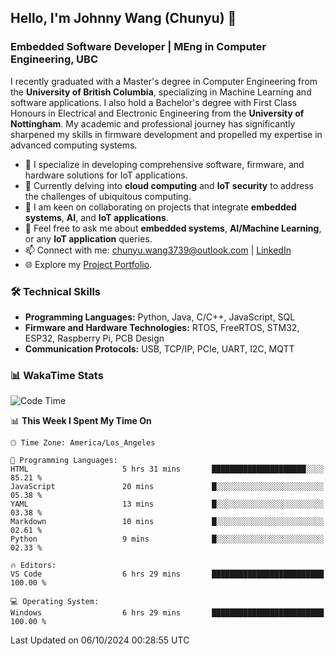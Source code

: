 ## Hello, I'm Johnny Wang (Chunyu) 👋

### Embedded Software Developer | MEng in Computer Engineering, UBC

I recently graduated with a Master's degree in Computer Engineering from the **University of British Columbia**, specializing in Machine Learning and software applications. I also hold a Bachelor's degree with First Class Honours in Electrical and Electronic Engineering from the **University of Nottingham**. My academic and professional journey has significantly sharpened my skills in firmware development and propelled my expertise in advanced computing systems.

- 🔭 I specialize in developing comprehensive software, firmware, and hardware solutions for IoT applications.
- 🌱 Currently delving into **cloud computing** and **IoT security** to address the challenges of ubiquitous computing.
- 🤝 I am keen on collaborating on projects that integrate **embedded systems**, **AI**, and **IoT applications**.
- 💬 Feel free to ask me about **embedded systems**, **AI/Machine Learning**, or any **IoT application** queries.
- 📫 Connect with me: [chunyu.wang3739@outlook.com](mailto:chunyu.wang3739@outlook.com) | [LinkedIn](https://www.linkedin.com/in/shycw1/)
- 🌐 Explore my [Project Portfolio](https://johnnywang3739.github.io).

### 🛠️ Technical Skills
- **Programming Languages:** Python, Java, C/C++, JavaScript, SQL
- **Firmware and Hardware Technologies:** RTOS, FreeRTOS, STM32, ESP32, Raspberry Pi, PCB Design
- **Communication Protocols:** USB, TCP/IP, PCIe, UART, I2C, MQTT

### 📊 WakaTime Stats
<!--START_SECTION:waka-->
![Code Time](http://img.shields.io/badge/Code%20Time-6%20hrs%2029%20mins-blue)

📊 **This Week I Spent My Time On** 

```text
🕑︎ Time Zone: America/Los_Angeles

💬 Programming Languages: 
HTML                     5 hrs 31 mins       █████████████████████░░░░   85.21 % 
JavaScript               20 mins             █░░░░░░░░░░░░░░░░░░░░░░░░   05.38 % 
YAML                     13 mins             █░░░░░░░░░░░░░░░░░░░░░░░░   03.38 % 
Markdown                 10 mins             █░░░░░░░░░░░░░░░░░░░░░░░░   02.61 % 
Python                   9 mins              █░░░░░░░░░░░░░░░░░░░░░░░░   02.33 % 

🔥 Editors: 
VS Code                  6 hrs 29 mins       █████████████████████████   100.00 % 

💻 Operating System: 
Windows                  6 hrs 29 mins       █████████████████████████   100.00 % 
```


 Last Updated on 06/10/2024 00:28:55 UTC
<!--END_SECTION:waka-->
